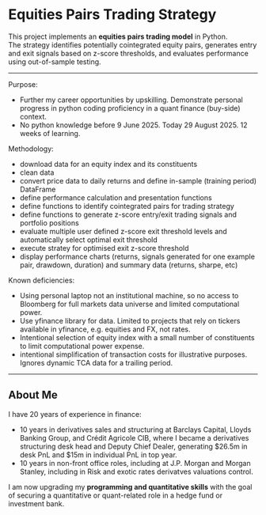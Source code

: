 # Equities Pairs Trading Strategy

This project implements an **equities pairs trading model** in Python.  
The strategy identifies potentially cointegrated equity pairs, generates entry and exit signals based on z-score thresholds, and evaluates performance using out-of-sample testing.

---

Purpose:
- Further my career opportunities by upskilling. Demonstrate personal progress in python coding proficiency in a quant finance (buy-side) context.
- No python knowledge before 9 June 2025. Today 29 August 2025. 12 weeks of learning.

Methodology:
- download data for an equity index and its constituents
- clean data
- convert price data to daily returns and define in-sample (training period) DataFrame
- define performance calculation and presentation functions
- define functions to identify cointegrated pairs for trading strategy
- define functions to generate z-score entry/exit trading signals and portfolio positions
- evaluate multiple user defined z-score exit threshold levels and automatically select optimal exit threshold
- execute stratey for optimised exit z-score threshold
- display performance charts (returns, signals generated for one example pair, drawdown, duration) and summary data (returns, sharpe, etc)

Known deficiencies:
- Using personal laptop not an institutional machine, so no access to Bloomberg for full markets data universe and limited computational power.
- Use yfinance library for data. Limited to projects that rely on tickers available in yfinance, e.g. equities and FX, not rates.
- Intentional selection of equity index with a small number of constituents to limit computational power expense.
- intentional simplification of transaction costs for illustrative purposes. Ignores dynamic TCA data for a trailing period.

---

## About Me
I have 20 years of experience in finance:
- 10 years in derivatives sales and structuring at Barclays Capital, Lloyds Banking Group, and Crédit Agricole CIB, where I became a derivatives
  structuring desk head and Deputy Chief Dealer, generating $26.5m in desk PnL and $15m in individual PnL in top year.
- 10 years in non-front office roles, including at J.P. Morgan and Morgan Stanley, including in Risk and exotic rates derivatves valuations control.

I am now upgrading my **programming and quantitative skills** with the goal of securing a quantitative or quant-related role in a hedge fund or investment bank.
